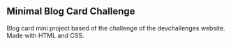 ## Minimal Blog Card Challenge

Blog card mini project based of the challenge of the devchallenges website. Made with HTML and CSS.
